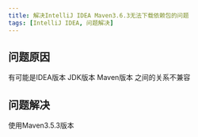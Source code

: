 ```yaml
---
title: 解决IntelliJ IDEA Maven3.6.3无法下载依赖包的问题
tags: [IntelliJ IDEA, 问题解决]
---
```


## 问题原因

有可能是IDEA版本 JDK版本 Maven版本 之间的关系不兼容

## 问题解决

使用Maven3.5.3版本